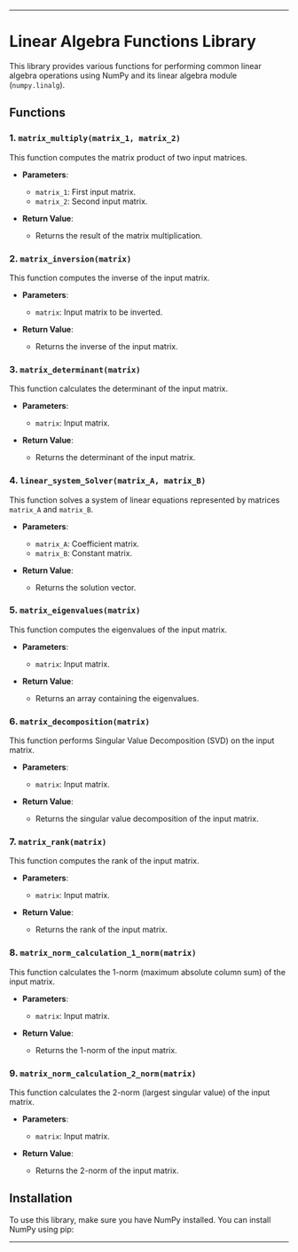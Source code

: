 
---

# Linear Algebra Functions Library

This library provides various functions for performing common linear algebra operations using NumPy and its linear algebra module (`numpy.linalg`).

## Functions

### 1. `matrix_multiply(matrix_1, matrix_2)`

This function computes the matrix product of two input matrices.

- **Parameters**:
    - `matrix_1`: First input matrix.
    - `matrix_2`: Second input matrix.

- **Return Value**:
    - Returns the result of the matrix multiplication.

### 2. `matrix_inversion(matrix)`

This function computes the inverse of the input matrix.

- **Parameters**:
    - `matrix`: Input matrix to be inverted.

- **Return Value**:
    - Returns the inverse of the input matrix.

### 3. `matrix_determinant(matrix)`

This function calculates the determinant of the input matrix.

- **Parameters**:
    - `matrix`: Input matrix.

- **Return Value**:
    - Returns the determinant of the input matrix.

### 4. `linear_system_Solver(matrix_A, matrix_B)`

This function solves a system of linear equations represented by matrices `matrix_A` and `matrix_B`.

- **Parameters**:
    - `matrix_A`: Coefficient matrix.
    - `matrix_B`: Constant matrix.

- **Return Value**:
    - Returns the solution vector.

### 5. `matrix_eigenvalues(matrix)`

This function computes the eigenvalues of the input matrix.

- **Parameters**:
    - `matrix`: Input matrix.

- **Return Value**:
    - Returns an array containing the eigenvalues.

### 6. `matrix_decomposition(matrix)`

This function performs Singular Value Decomposition (SVD) on the input matrix.

- **Parameters**:
    - `matrix`: Input matrix.

- **Return Value**:
    - Returns the singular value decomposition of the input matrix.

### 7. `matrix_rank(matrix)`

This function computes the rank of the input matrix.

- **Parameters**:
    - `matrix`: Input matrix.

- **Return Value**:
    - Returns the rank of the input matrix.

### 8. `matrix_norm_calculation_1_norm(matrix)`

This function calculates the 1-norm (maximum absolute column sum) of the input matrix.

- **Parameters**:
    - `matrix`: Input matrix.

- **Return Value**:
    - Returns the 1-norm of the input matrix.

### 9. `matrix_norm_calculation_2_norm(matrix)`

This function calculates the 2-norm (largest singular value) of the input matrix.

- **Parameters**:
    - `matrix`: Input matrix.

- **Return Value**:
    - Returns the 2-norm of the input matrix.

## Installation

To use this library, make sure you have NumPy installed. You can install NumPy using pip:


---
